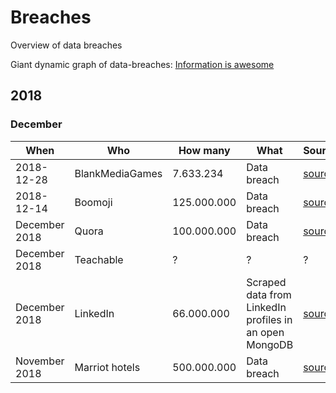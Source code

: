 # Breaches
Overview of data breaches

Giant dynamic graph of data-breaches:
[Information is awesome](https://informationisbeautiful.net/visualizations/worlds-biggest-data-breaches-hacks/)

## 2018

### December

| When | Who | How many | What | Source |
| ---- |--------|--------|--------|-------|
| 2018-12-28 | BlankMediaGames | 7.633.234 | Data breach | [source](https://www.bleepingcomputer.com/news/security/27-percent-of-passwords-from-town-of-salem-breach-already-cracked/) |
| 2018-12-14 | Boomoji | 125.000.000 | Data breach | [source](https://techcrunch.com/2018/12/13/popular-boomoji-app-exposed-millions-contact-lists-location-data/) |
| December 2018 | Quora | 100.000.000 | Data breach | [source](https://techcrunch.com/2018/12/03/quora-says-100-million-users-may-have-been-affected-by-data-breach/) |
| December 2018 | Teachable | ? | ? | ? |
| December 2018 | LinkedIn | 66.000.000 | Scraped data from LinkedIn profiles in an open MongoDB | [source](https://www.bleepingcomputer.com/news/security/unprotected-mongodb-exposes-scraped-profile-data-of-66-million/) |
| November 2018 | Marriot hotels | 500.000.000 | Data breach | [source](https://techcrunch.com/2018/11/30/starwood-hotels-says-500-million-guest-records-stolen-in-massive-data-breach/) |
